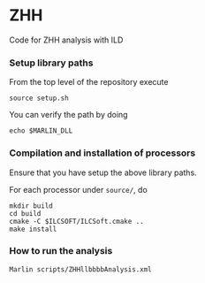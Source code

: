 # ZHH
Code for ZHH analysis with ILD

### Setup library paths
From the top level of the repository execute
```shell
source setup.sh
```
You can verify the path by doing
```shell
echo $MARLIN_DLL
```

### Compilation and installation of processors
Ensure that you have setup the above library paths.

For each processor under `source/`, do
```shell
mkdir build
cd build
cmake -C $ILCSOFT/ILCSoft.cmake ..
make install
```

### How to run the analysis
```shell
Marlin scripts/ZHHllbbbbAnalysis.xml
```
